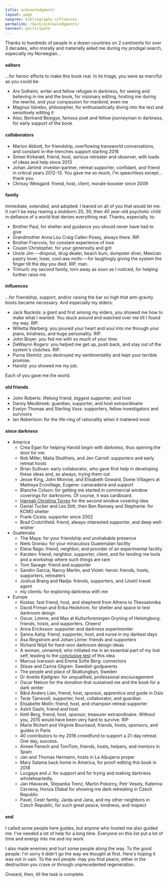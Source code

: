```yaml
---
title: acknowledgments
layout: page
navprev: bibliography-influences
permalink: /back/acknowledgments/
navnext: participate
---
```


Thanks to hundreds of people in a dozen countries on 2 continents for over 3 decades, who morally and materially aided me during my prodigal search, especially my Norwegian...

#### editors

...for heroic efforts to make this book real. In its triage, you were as merciful as you could be:

- Are Solheim, writer and fellow refugee in darkness, for seeing and believing in me and the book, for visionary editing, hosting me during the rewrite, and your compassion for mankind, even me
- Magnus Vanebo, philosopher, for enthusiastically diving into the text and sensitively editing it
- Also, Bertrand Besigye, famous poet and fellow journeyman in darkness, for early support of the book

#### collaborators


- Marion Abbott, for friendship, overflowing transworld conversations, and constant in-the-trenches support starting 2016
- Simen Kirkerød, friend, host, serious retreater and observer, with loads of ideas and help since 2013
- Johan J&auml;rlind: investor-partner, retreat supporter, confidant, and friend in critical years 2012-13. You gave me so much, I'm speechless except... thank you.
- Chrissy Weisgard: friend, host, client, morale-booster since 2009

#### family

Immediate, extended, and adopted: I leaned on all of you that would let me. It can't be easy rearing a stubborn 20, 30, then 40 year-old psychotic child in defiance of a world that denies everything real. Thanks, especially, to:

- Brother Paul, for shelter and guidance you should never have had to give
- Grandmother Anna Lou Craig Callen Posey, always there. RIP.
- Brother Francois, for constant experience of love
- Cousin Christopher, for your generosity and grit
- Uncle Jim---dropout, drug dealer, beach bum, dumpster diver, Mexican pastry lover, loser, cool-ass mofo---for laughingly giving the system the finger till the day you died. RIP, man.
- Trimurti: my second family, torn away as soon as I noticed, for helping further raise me

#### influences

...for friendship, support, and/or raising the bar so high that anti-gravity boots became necessary. And especially my elders: 

- Jack Nuckols: a giant and first among my elders, you showed me how to make what I wanted. You stuck around and watched over me till I found my way. RIP.
- Willetta Warberg: you poured your heart and soul into me through your piano, kindness, and huge personality. RIP.
- John Boyer: you fed me with so much of your _time_.
- DeWaynn Rogers: you helped me get up, push back, and stay out of the system's clutches. RIP.
- Purna Steinitz: you destroyed my sentimentality and kept your terrible promise.
- Harold: you showed me my job.

Each of you gave me the world.

#### old friends

- John Roberts: lifelong friend, biggest supporter, and host
- Danny Meulbroek: guardian, supporter, and host extraordinaire 
- Evelyn Thomas and Sterling Voss: supporters, fellow investigators and survivors 
- Ian Robertson: for the life-ring of rationality when it mattered most

#### since darkness

- America
	- Crea Egan for helping Harold begin with darkness, thus opening the door for me.
	- Rob Miller, Malia Shultheis, and Jen Carroll: supporters and early retreat hosts
	- Brian Sullivan: early collaborator, who gave first help in developing these ideas and, as always, trying them out
	- Jesse King, John Monroe, and Elisabeth Goward, Dome Villagers at Maitreya Ecovillage, Eugene: camaraderie and support
	- Blanche Colson: for getting me started in commercial window coverings for darkrooms. Of course, it was cardboard.
	- [Hannah Christina Torres](https://hannahtorres.massagetherapy.com) for the second window covering idea
	- Daniel Tucker and Les Stitt, then Ben Ramsey and Stephanie: for KCMO shelter
	- Frank Cicela: supporter since 2002
	- Brad Crutchfield: friend, always-interested supporter, and deep well-wisher
- Guatemala
	- The Maya: for your friendship and unshakable presence
	- Niels Gronau: for your miraculous Guatemalan facility
	- Elena Rago: friend, neighbor, and provider of an experimental facility
	- Karsten: friend, neighbor, supporter, client, and for lending me tools and a workshop where such things are rare
	- Tom Savage: friend and supporter
	- Sandro Garcia, Nancy Martin, and Violet: heroic friends, hosts, supporters, retreaters
	- Joshua Brang and Nadja: friends, supporters, and (Josh) travel agent
	- my clients: for exploring darkness with me
- Europe
	- Kostas: fast friend, host, and shepherd from Athens to Thessalonika
	- David Friman and Erika Hedstrom, for shelter and space to test darkroom design
	- Oscar, Limme, and Max at Kulturforeningen Gryning of Helsingborg: friends, hosts, and supporters. Cheers!
	- Anna Ericksson: supporter and darkness experimenter
	- Sanna Aatig: friend, supporter, host, and nurse in my darkest days
	- &Aring;sa Ringstrom and Johan L&ouml;rne: friends and supporters
	- Richard N&ouml;jd for hard-won darkroom design ideas
	- A woman, unnamed, who initiated me in an essential part of my lost self, leading to the [conclusive test](/report/2x3-day/) of this idea
	- Marcus Ivarsson and Emma Sofie Berg: connectors
	- Stisse and Carina Gilgren: Swedish godparents
	- The people and place of Skattungbyn, Sweden 
	- Dr Anette Kjellgren: for unqualified, professional encouragement
	- Oscar Nelson for the donation that sustained me and the book for a dark winter
	- B&aring;rd Anders Lien, friend, host, sponsor, apprentice _and_ guide in Oslo
	- Terje Tjensvoll, supporter, host, collaborator, and guardian
	- Elisabette Molin: friend, host, and champion retreat supporter
	- Astrit Gashi, friend and host
	- Ketil Berg, friend, host, sponsor, treasurer extraordinaire. Without you, 2015 would have been very hard to survive. RIP
	- Marie Richert and Virginie Bournaud, friends, hosts, sponsors, and guides in Paris
	- 40 contributors to my 2016 crowdfund to support a 21-day retreat. One day, success.
	- Aimee Fenech and TomTom, friends, hosts, helpers, and mentors in Spain
	- Jan and Thomas Hermann, hosts in La Alpujarra proper 
	- Mary Salama back home in America, for proof-editing this book in 2018
	- Lougaya and J. for support and for trying and making darkness wholeheartedly.
	- Jan Hlavacek, Stepanka Trenz, Martin Pokorny, Petr Vesely, Katerina Cervena, Honza Dlabal for showing me dark retreating in Czech Republic
	- Pavel, Cestr family, Jarda and Jana, and my other neighbors in Czech Republic, for such great peace, kindness, and respect

#### end

I called some people here guides, but anyone who hosted me also guided me. I've needed a lot of help for a long time. Everyone on this list put a lot of time and energy into me and my work.

I also made enemies and hurt some people along the way. To the good people: I'm sorry it didn't go the way we thought at first. Here's hoping it was not in vain. To the evil people: may you find peace, either in the destruction you crave or through unprecedented regeneration.

Onward, then, till the task is complete.


